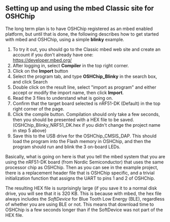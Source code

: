 ## Setting up and using the mbed Classic site for OSHChip

The long term plan is to have OSHChip registered as an mbed enabled platform, but until that is done,
the following describes how to get started with mbed and OSHChip, using a simple **blinky** example.

1. To try it out, you should go to the Classic mbed web site and create an account if you don't already
have one:  
 https://developer.mbed.org/
2. After logging in, select **Compiler** in the top right corner.
3. Click on the **Import** button
4. Select the program tab, and type **OSHChip_Blinky** in the search box, and click Search
5. Double click on the result line, select "import as program" and either accept or modify the import
   name, then click **Import**.
6. Read the 3 files to understand what is going on.
7. Confirm that the target board selected is nRF51-DK (Default) in the top right corner of the page.
8. Click the compile button. Compilation should only take a few seconds, then you should be presented
   with a HEX file to be saved. (OSHChip_Blinky_NRF51_DK.hex if you didn't change the project name in
   step 5 above)
9. Save this to the USB drive for the OSHChip_CMSIS_DAP. This should load the program into the Flash
   memory in OSHChip, and then the program should run and blink the 3 on-board LEDs.

Basically, what is going on here is that you tell the mbed system that you are using the nRF51-DK board
(from Nordic Semiconductor) that uses the same processor chip as OSHChip. Then as you can see in the
example project, there is a replacement header file that is OSHChip specific, and a trivial
initialization function that assigns the UART to pins 1 and 2 of OSHChip.

The resulting HEX file is surprisingly large (if you save it to a normal disk drive, you will see that
it is 320 KB. This is because with mbed, the hex file always includes the *SoftDevice* for Blue Tooth
Low Energy (BLE), regardless of whether you are using BLE or not. This means that download time to
OSHChip is a few seconds longer than if the SoftDevice was not part of the HEX file.

